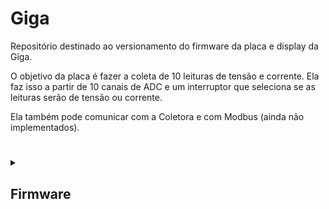 # Giga

Repositório destinado ao versionamento do firmware da placa e display da Giga.

O objetivo da placa é fazer a coleta de 10 leituras de tensão e corrente. Ela faz isso a partir de 10 canais de ADC e um interruptor que seleciona se as leituras serão de tensão
ou corrente.

Ela também pode comunicar com a Coletora e com Modbus (ainda não implementados).

#

<details>

<summary>

## Firmware

</summary>

As implementações estão concentradas no arquivo app.c. Os outros arquivos servem apenas como bibliotecas.

Em resumo, o programa faz a leitura dos canais ADC por DMA, envia os resultados para o display, então troca o tipo de leitura (tensão ou corrente) e repete o processo a cada 1 ms.
Além disso, ele também recebe as mensagens de erro do display e as classifica (atualmente apenas em "buffer overflow" ou "invalid variable"); ainda não foi feito nenhum
tratamento para esses erros.

#

<details>

<summary>

### App

</summary>

Faz a inicialização e tratamento do programa. Idealmente, não é incluido em outros módulos, já que faz a junção de todos eles.

Também define as callbacks das interrupções de ADC, timer e uarts.

### Enums

| Enum | Componentes | Descrição |
| --- | --- | --- |
| `reading_t` | <ul><li>`READ_VOLTAGE` <li>`READ_CURRENT` | Tipos de leitura do ADC. |

### Funções

| Função | Retorno | Parâmetros | Descrição |
| --- | --- | --- | --- |
| **APP_InitUarts** | `void` | `void` | Faz a inicialização das uarts de display, debug e modbus, bem como de seus ring buffers. |
| **APP_InitTimers** | `void` | `void` | Faz a inicialização do timer 6 (1 ms). |
| **APP_StartAdcReadDma** | `void` | <ul><li>`uint16_t* readsBuffer:` buffer onde as leituras são armazenadas <li>`reading_t rypeOfRead:` escolhe se a leitura é de tensão ou corrente | Inicia a leitura por DMA e seta a variável global que indica o tipo de leitura sendo feito. |
| **APP_UpdateReads** | `void` | `void` | Verifica se há novas leituras e, caso sim, as envia para o display. Também faz a requisição de uma nova leitura do outro tipo. |

### Callbacks das Interrupções

| Função | Origem |Descrição |
| --- | --- | --- |
| **HAL_ADC_ConvCpltCallback** | ADC | Seta a flag que indica que há uma nova leitura para ser enviada. |
| **HAL_UART_RxCpltCallback** | UART | Guarda o byte recebido e reseta a interrupção. |
| **HAL_TIM_PeriodElapsedCallback** | Timer | Aumenta a contagem dos contadores de tempo. |

</details>

#

<details>
  
<summary>
  
## Modbus

</summary>

Faz a comunicação por modbus. Trata do envio e verificação de mensagens.

### Enums

Referência: [embarcados.com.br/protocolo-modbus/](https://embarcados.com.br/protocolo-modbus/)
| Nome | Constantes | Descrição |
|---|---|---|
| `modbusStates_t` | <ul><li>`MODBUS_STARTING` = 0 <li>`MODBUS_IDLE` <li>`MODBUS_SENDING` <li>`MODBUS_RECEIVING` | Estados do modbus |
| `modbusOpcodes_t` | <ul><li>`READ_COILS` = 0x01  <li>`READ_DISCRETE_INPUTS`  <li>`READ_HOLDING_REGISTERS`  <li>`READ_INPUT_REGISTERS`  <li>`WRITE_SINGLE_COIL`  <li>`WRITE_SINGLE_HOLDING_REGISTER`  <li>`READ_EXCEPTION_STATUS`  <li>`DIAGNOSTICS`  <li>`GET_COMM_EVENT_COUNTER` = 0x0B  <li>`GET_COMM_EVENT_LOG`  <li>`WRITE_MULTIPLE_COILS` = 0x0F  <li>`WRITE_MULTIPLE_HOLDING_REGISTERS`  <li>`REPORT_SLAVE_ID`  <li>`READ_FILE_RECORD` = 0x14  <li>`WRITE_FILE_RECORD`  <li>`MASK_WRITE_REGISTER`  <li>`READ_WRITE_MULTIPLE_REGISTER`  <li>`READ_FIFO_QUEUE`  <li>`ENCAPSULATED_INTERFACE_TRANSPORT` = 0x2B | Opcodes disponíveis no protocolo modbus |
| `modbusError_t` | <ul><li>`MODBUS_NO_ERROR` = 0 <li>`MODBUS_INVALID_OPCODE` <li>`MODBUS_RESPONSE_ERROR` <li>`MODBUS_INVALID_REGISTER_ADDRESS` <li>`MODBUS_TIMEOUT` <li>`MODBUS_INVCORRECT_ID` <li>`MODBUS_INCORRECT_OPCODE` <li>`MODBUS_INCORRECT_FIRST_REGISTER` <li>`MODBUS_INCORRECT_QTT_REGISTERS` <li>`MODBUS_INCORRECT_CRC` | Erros de comunicação.<br>`RESPONSE_ERROR` se trata de uma resposta de erro vinda do equipamento secundário, ela indica que a requisição feita pelo modbus é válida, mas não é aplicável para aquele equipamento.<br>`INCORRECT` indica que uma parte da resposta não estava de acordo com o esperado pela coletora.<br>`INVALID` indica que o tratamento de tal requisição ou resposta ainda não foi implementado ou não existe.

### Structs

| Nome | Componentes | Descrição |
|---|---|---|
| `modbusHandler_t` | <ul><li>`GPIO_TypeDef *sendReceivePort:` porta do pino que controla se o modbus envia ou recebe mensagens <li>`uint16_t sendReceivePin:` número do pino que controla se o modbus envia ou recebe mensagens <li>`UART_HandleTypeDef *modbusUart:` endereço da uart em que o modbus está conectado <li>`uint8_t deviceAddress:` endereço do dispositivo <li>`modbusStates_t modbusState:` estado do modbus <li>`uint8_t payloadBuffer[MODBUS_BUFFER_SIZE]:` buffer que armazena os bytes enviados pelo modbus <li>`uint8_t payloadIndex:` índice do buffer do modbus <li>`uint8_t requestId:` endereço de destino da última mensagem enviada <li>`modbusOpcodes_t opcode:` opcode da última mensagem enviada <li>`uint16_t firstRegister:` primeiro endereço da última mensagem enviada <li>`uint16_t qttRegisters:` quantidade de registros da última mensagem enviada <li>`uint32_t calculatedCRC:` CRC calculado a partir do `payloadBuffer` | Handler do modbus. Controla as mensagens enviadas e faz o tratamento das mensagens recebidas. |

### Funções

| Função | Retorno | Parâmetros | Descrição |
|---|---|---|---|
| `MODBUS_Begin` | `void` | <ul><li>`modbusHandler_t *modbusHandler:` endereço do handler do modbus <li>`GPIO_TypeDef *sendReceivePort:` porta do pino que controla se o modbus envia ou recebe mensagens <li>`uint16_t sendReceivePin:` número do pino que controla se o modbus envia ou recebe mensagens <li>`UART_HandleTypeDef *huart:` endereço da uart em que o modbus está conectado <li>`uint8_t deviceAddress:` endereço do dispositivo | Inicializa os componentes do handler do modbus. |
| `MODBUS_SetSendReceive` | `void` | <ul><li>`modbusHandler_t *modbusHandler:` endereço do handler do modbus <li>`sendOrReceive_t sendOrReceive:` estado para setar o modbus | Configura o pino de envio e recebimento do modbus para enviar ou receber dados. |
| `MODBUS_GetSendReceive` | `sendOrReceive_t:` `MODBUS_SET_RECEIVE` ou `MODBUS_SET_SEND` | <ul><li>`modbusHandler_t *modbusHandler:` endereço do handler do modbus |  informa se o modbus está enviando ou recebendo mensagens. |
| `MODBUS_VerifyMessage` | `modbusError_t:` tipo de erro encontrado | <ul><li>`uint8_t expectedSecondaryAddress:` endereço de origem experado <li>`uint8_t expectedOpcode:` opcode esperado <li>`uint16_t expectedFirstAdress:` primeiro endereço esperado <li>`uint16_t expectedNumberOfData:` quantidade de dados esperados <li>`uint8_t *messageBuffer:` buffer com a mensagem <li>`uint32_t messageLength:` tamanho da mensagem | Informa se a mensagem passada é válida e, se não for, acusa o motivo do erro. |
| `MODBUS_VerifyWithHandler` | `modbusError_t:` tipo de erro encontrado | <ul><li>`modbusHandler_t *modbusHandler:` endereço do handler do modbus <li>`uint8_t *messageBuffer:` buffer com a mensagem <li>`uint32_t messageLength:` tamanho da mensagem | Informa se a mensagem passada é válida de acordo com a última mensagem enviada e, se não for, acusa o motivo do erro. |
| `MODBUS_VerifyCrc` | `modbusError_t:` tipo de erro encontrado | <ul><li>`uint8_t *message:` buffer com a mensagem <li>`uint32_t length:` tamanho da mensagem | Informa se o crc da mensagem passada é válido. |
| `MODBUS_ReadCoils` | `void` | <ul><li>`modbusHandler_t *modbusHandler:` endereço do handler do modbus <li>`uint8_t secondaryAddress:` endereço do dispositivo de destino <li>`uint16_t firstCoilAddress:` endereço da primeira bobina desejada <li>`uint16_t numberOfCoils:` número de bobinas para ler | Faz uma requisição de leitura de bobinas. |
| `MODBUS_ReadInputRegisters` | `void` | <ul><li>`modbusHandler_t *modbusHandler:` endereço do handler do modbus <li>`uint8_t secondaryAddress:` endereço do dispositivo de destino <li>`uint16_t firstRegisterAddress:` endereço do primeiro input register desejado <li>`uint16_t numberOfRegisters:` número de input registers para ler | Faz uma requisição de leitura de input registers. |
| `MODBUS_ReadSingleHoldingRegister` | `void` | <ul><li>`modbusHandler_t *modbusHandler:` endereço do handler do modbus <li>`uint8_t secondaryAddress:` endereço do dispositivo de destino <li>`uint16_t firstRegisterAddress:` endereço do primeiro registrador desejado | Faz uma requisição de leitura de um registrador. |
| `MODBUS_ReadMultipleHoldingRegisters` | `void` | <ul><li>`modbusHandler_t *modbusHandler:` endereço do handler do modbus <li>`uint8_t secondaryAddress:` endereço do dispositivo de destino <li>`uint16_t firstRegisterAddress:` endereço do primeiro registrador desejado <li>`uint16_t numberOfRegisters:` número de registradores para ler <li>`registerBytes_t sizeOfRegisterBytes:` tamanho em bytes do registrador | Faz uma requisição de leitura de multiplos registradores. |
| `MODBUS_WriteSingleCoil` | `void` | <ul><li>`modbusHandler_t *modbusHandler:` endereço do handler do modbus <li>`uint8_t secondaryAddress:` endereço do dispositivo de destino <li>`uint16_t coilAddress:` endereço da bobina desejada <li>`uint8_t valueToWrite:` valor para escrever na bobina | Faz uma requisição de escrita de uma bobina. |
| `MODBUS_WriteMultipleCoils` | `void` | <ul><li>`modbusHandler_t *modbusHandler:` endereço do handler do modbus <li>`uint8_t secondaryAddress:` endereço do dispositivo de destino <li>`uint16_t firstCoilAddress:` endereço da primeira bobina desejada <li>`uint16_t numberOfCoils:` número de bobinas para escrever <li>`uint8_t *valuesToWrite:` endereço do buffer com os valores para ser escritos | Faz uma requisição de escrita de multiplas bobinas. |
| `MODBUS_WriteSingleHoldingRegister` | `void` | <ul><li>`modbusHandler_t *modbusHandler:` endereço do handler do modbus <li>`uint8_t secondaryAddress:` endereço do dispositivo de destino <li>`uint16_t firstRegisterAddress:` endereço do primeiro registrador desejado <li>`uint32_t valueToWrite:` valor para escrever no registrador <li>`registerBytes_t sizeOfRegisterBytes:` tamanho do registrador | Faz uma requisição de escrita de um registrador. |
| `MODBUS_WriteMultipleHoldingRegisters` | `void` | <ul><li>`modbusHandler_t *modbusHandler:` endereço do handler do modbus <li>`uint8_t secondaryAddress:` endereço do dispositivo de destino <li>`uint16_t firstRegisterAddress:` endereço do primeiro registrador desejado <li>`uint16_t numberOfRegisters:` número de registradores para ler <li>`registerBytes_t sizeOfRegisterBytes:` tamanho em bytes dos registradores <li>`uint8_t *valuesToWrite:` buffer com os valores que serão escritos nos registradores | Faz uma requisição de escrita de multiplos registradores. |

</details>

#

<details>

<summary>

## Nextion

</summary>

Os arquivos nextionComponents guardam os nomes dos componentes do display qu serão alterados pelo programa, eles servem para fazer um interfaceamento melhor no código.

As funções dessa seção visam facilitar a montagem das mensagens de envio ao display, adicionando os sufixos necessários dependendo do tipo de mensagem que se deseja enviar.

**Obs:** para usar a biblioteca, é necessário primeiro usar a função `NEXTION_Begin` para definir em qual uart o display está conectado.

### Enums

| Enum | Componentes | Descrição |
| --- | --- | --- |
| `displayResponses_t` | <ul><li>`NO_MESSAGE` <li>`INCOMPLETE_MESSAGE` <li>`ERROR_INVALID_VARIABLE` <li>`ERROR_BUFFER_OVERFLOW` <li>`VALID_MESSAGE` | Classificações das mensagens do display. |

### Funções

| Função | Retorno | Parâmetros | Descrição |
| --- | --- | --- | --- |
| `NEXTION_Begin` | `void` | <ul><li>`UART_HandleTypeDef *displayUartAddress:` endereço da uart do display | Define o endereço da uart do display para as outras funções. |
| `NEXTION_SendCharMessage` | `void` | <ul><li>`const char* const message:` vetor de char a ser enviado para o display | Adiciona os bytes finais à mensagem e a envia. |
| `NEXTION_SendStringMessage` | `void` | <ul><li>`string *message:` string a ser enviada para o display | Adiciona os bytes finais à mensagem e a envia. |
| `NEXTION_SetComponentText` | `void` | <ul><li>`const string *component:` nome do componente que será alterado <li>`const string *newText:` texto que será escrito no componente | Faz a mensagem para alterar o texto de um componente e a envia. |
| `NEXTION_SetComponentIntValue` | `void` | <ul><li>`const string *component:` nome do componente que será alterado <li>`int32_t newValue:` valor que será escrito no componente | Faz a mensagem para alterar um valor inteiro de um componente e a envia. |
| `NEXTION_SetComponentFloatValue` | `void` | <ul><li>`const string *component:` nome do componente que será alterado <li>`float newValue:` valor que será escrito no componente <li>`uint32_t decimalSpaces:` número de casas decimais desejadas | Faz a mensagem para alterar um valor float de um componente e a envia. |
| `NEXTION_SetGlobalVariableValue` | `void` | <ul><li>`const string *variable:` nome da variável que será alterada <li>`int32_t value:` valor que será escrito na variável | Faz a mensagem para alterar o valor de uma variável global e a envia. |
| `NEXTION_TreatMessage` | `displayResponses_t:` classificação da última mensagem do display | <ul><li>`ringBuffer_t *buffer:` buffer contendo bytes vindo do display <li>`string *message:` mensagem analisada | Faz a interpretação das mensagens do display e as classifica. |

</details>

#

<details>

<summary>

## Ring Buffer

</summary>

Faz o tratamento dos buffers circulares, que funcionam como filas.

### Structs

| Struct | Componentes | Descrição |
| --- | --- | --- |
| ringBuffer_t | <ul><li>`uint8_t buffer[RING_BUFFER_DEFAULT_SIZE]:` buffer onde são guardados os bytes, o tamanho default é 1000 <li>`uint16_t first:` indice do primeiro da fila <li>`last:` indice do último da fila <li>`numberOfBytes:` quantidade de bytes na fila | Buffer circular. |

### Funções

| Função | Retorno | Parâmetros | Descrição |
| --- | --- | --- | --- |
| `RB_Init` | `void` | <ul><li>`ringBuffer_t *ringBuffer:` endereço do buffer circular | Inicializa os componentes do struct. |
| `RB_PutByte` | `void` | <ul><li>`ringBuffer_t *ringBuffer:` endereço do buffer circular <li>`uint8_t byte:` byte para a adicionar | Adicona um byte no final da fila, se tiver espaço. |
| `RB_GetByte` | `uint8_t:` byte no início da fila | <ul><li>`ringBuffer_t *ringBuffer:` endereço do buffer circular | Retorna o byte no início da fila, caso a fila estiver vazia, retorna 0. |
| `RB_IsEmpty` | `uint8_t:` 0 se a fila não estiver vazia, 1 se estiver | <ul><li>`ringBuffer_t *ringBuffer:` endereço do buffer circular | Verifica se a fila está vazia e retorna verdadeiro caso estiver. |
| `RB_IsFull` | `uint8_t:` 0 se a fila não estiver cheia, 1 se estiver | <ul><li>`ringBuffer_t *ringBuffer:` endereço do buffer circular | Verifica se a fila está cheia e retorna verdadeiro caso estiver. |
| `RB_GetNumberOfBytes` | `uint16_t:` quantidade de bytes na fila | <ul><li>`ringBuffer_t *ringBuffer`:` endereço do buffer circular | Retorna o número de bytes dentro da fila. |

</details>

#

<details>

<summary>

## String

</summary>

Trata o tipo "string" para facilitar a construção e envio de mensagens por uart.

### Structs

| Struct | Componentes | Descrição |
| --- | --- | --- |
| `string` | <ul><li>`uint8_t buffer[BUFFER_SIZE]:` buffer onde a string é armazenada; o tamanho default é 100 <li>`uint16_t length:` tamanho da string armazenada | Armazenamento de uma mensagem e seu tamanho. |

### Funções

| Função | Retorno | Parâmetros | Descrição |
| --- | --- | --- | --- |
| `STRING_Init` | `void` | <ul><li>`string *self:` endereço da string | Inicializa os componentes da string. |
| `STRING_GetBuffer` | `uint8_t*:` endereço do buffer da string | <ul><li>`string *self:` endereço da string | Retorna o buffer da string passada. |
| `STRING_GetLength` | `uint16_t:` tamnanho da mensagem armazenada na string | <ul><li>`string *self:` endereço da string | Retorna o tamanho da mensagem armazenada na string. |
| `STRING_AddChar` | `void` | <ul><li>`string *self:` endereço da string <li>`char character:` caractere para adicionar na string | Adiciona um char ao final da string. |
| `STRING_AddInt` | `void` | <ul><li>`string *self:` endereço da string <li>`uint32_t number:` valor inteiro para adicionar na string | Adiciona um int ao final da string. |
| `STRING_AddFloat` | `void` | <ul><li>`string *self:` endereço da string <li>`float number:` valor decimal para adicionar na string <li>`uint32_t decimalSpaces:` quantidade de casas decimais desejadas <li>`char separator:` separador das casas decimais | Adiciona um float ao final da string. |
| `STRING_AddCharString` | `void` | <ul><li>`string *self:` endereço da string <li>`const char* const inputCharString:` buffer de char terminado em '\0' | Adiciona um buffer de char terminado em '\0' ao final da string. |
| `STRING_AddString` | `void` | <ul><li>`string *self:` endereço da string <li>`const string *inputString:` string para adicionar | Adiciona uma outra string ao final da string. |
| `STRING_CopyString` | `void` | <ul><li>`const string *copyFrom:` string de origem, não é alterada <li>`string *copyTo:` string de destino | Copia a mensagem de uma string em outra. |
| `STRING_Clear` | `void` | <ul><li>`string *self:` endereço da string | Reinicializa os componentes da string. |
| `STRING_IsDigit` | `uint8_t:` 0 caso não for um número, 1 caso for | <ul><li>`char inputchar:` char para verificação | Verifica se o char passado é um número ou não. |
| `STRING_IsPrintable` | `uint8_t:` 0 caso não for imprimível, 1 caso for | <ul><li>`char inputchar:` char para verificação | Verifica se o char passado é imprimível ou não. |
| `STRING_CharStringToString` | `void` | <ul><li>`const char* const inputCharString:` buffer de char de origem  <li>`string *outputString:` string de destino | Converte um buffer de char em uma string. |
| `STRING_StringToCharString` | `void` | <ul><li>`const string *inputString:` string de origem <li>`char *outputCharString:` buffer de char de destino | Converte uma string em um buffer de char. |
| `STRING_StringToInt` | `int32_t:` valor armazenado na string | <ul><li>`const string *inputString:` string com o int armazenado | Retorna um valor inteiro armazenado dentro da string. |
| `STRING_StringToFloat` | `float:` valor armazenado na string | <ul><li>`const string *inputString:` string com o float armazenado <li>`char separator:` separador das casas decimais | Retorna um valor float armazenado dentro da string. |
| `STRING_CompareStrings` | `uint8_t:` 0 se as seções foram diferentes, 1 se forem iguais | <ul><li>`const string *string1:` primeira string <li>`const string *string2:` segunda string `uint16_t length:` tamanho da seção para comparar | Compara as seções de duas strings a partir do seu início. |
| `STRING_CompareStringsRev` | `uint8_t:` 0 se as seções foram diferentes, 1 se forem iguais | <ul><li>`const string *string1:` primeira string <li>`const string *string2:` segunda string `uint16_t length:` tamanho da seção para comparar | Compara as seções de duas strings a partir do seu fim. |
| `STRING_GetChar` | `uint8_t:` char armazenado na posição desejada | <ul><li>`const string *inputString:` string de origem <li>`uint16_t index:` indice do char desejado | Retorna um char armazenado dentro da string. |


</details>

#

<details>

<summary>

## Utils

</summary>

Funções utilitárias.

### Funções

| Função | Retorno | Parâmetros | Descrição |
| --- | --- | --- | --- |
| `UTILS_CpuSleep` | `void` | `void` | Coloca o microcontrolador no modo sleep. |
| `UTILS_Map` | `float` | <ul><li>`float value:` valor para converter <li>`float fromMin:` limite inferior do valor original <li>`float fromMax:` limite superior do valor original <li>`float toMin:` limite inferior da conversão desejada <li>`float toMax:` limite superior da conversão desejada | Faz a conversão de um valor para outra base. |

</details>

</details>

#
